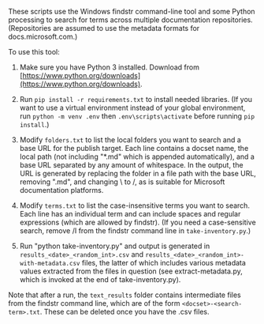 These scripts use the Windows findstr command-line tool and some Python processing to search for terms across multiple documentation repositories. (Repositories are assumed to use the metadata formats for docs.microsoft.com.)

To use this tool:

1. Make sure you have Python 3 installed. Download from [https://www.python.org/downloads](https://www.python.org/downloads).

2. Run `pip install -r requirements.txt` to install needed libraries. (If you want to use a virtual environment instead of your global environment, run `python -m venv .env` then `.env\scripts\activate` before running `pip install`.)

3. Modify `folders.txt` to list the local folders you want to search and a base URL for the publish target. Each line contains a docset name, the local path (not including "\*.md" which is appended automatically), and a base URL separated by any amount of whitespace. In the output, the URL is generated by replacing the folder in a file path with the base URL, removing ".md", and changing \ to /, as is suitable for Microsoft documentation platforms.

4. Modify `terms.txt` to list the case-insensitive terms you want to search. Each line has an individual term and can include spaces and regular expressions (which are allowed by findstr). (If you need a case-sensitive search, remove /I from the findstr command line in `take-inventory.py`.)

5. Run "python take-inventory.py" and output is generated in `results_<date>_<random_int>.csv` and `results_<date>_<random_int>-with-metadata.csv` files, the latter of which includes various metadata values extracted from the files in question (see extract-metadata.py, which is invoked at the end of take-inventory.py).

Note that after a run, the `text_results` folder contains intermediate files from the findstr command line, which are of the form `<docset>-<search-term>.txt`. These can be deleted once you have the .csv files.
